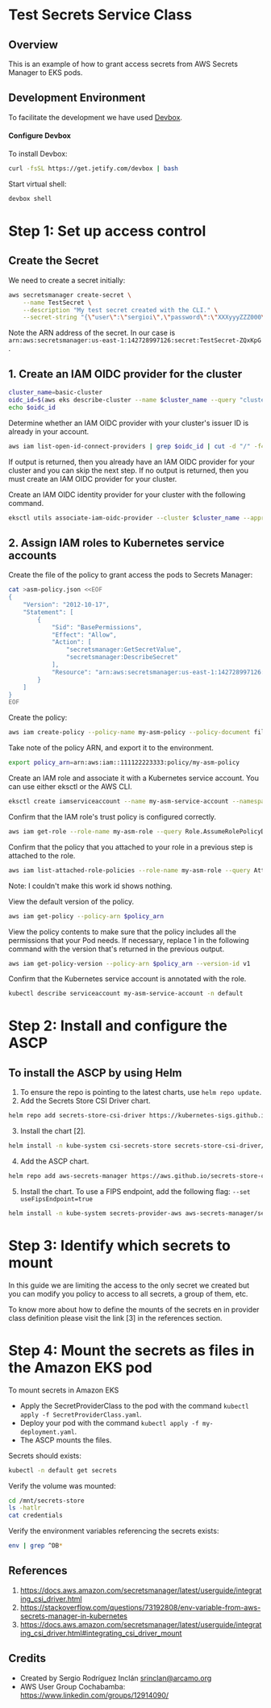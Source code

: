 # Test Secrets Service Class

## Overview
This is an example of how to grant access secrets from AWS Secrets Manager to EKS pods.

## Development Environment

To facilitate the development we have used [Devbox](https://www.jetify.com/devbox/docs/).

#### Configure Devbox

To install Devbox:

```sh
curl -fsSL https://get.jetify.com/devbox | bash
```

Start virtual shell:

```sh
devbox shell
```

# Step 1: Set up access control

## Create the Secret

We need to create a secret initially:

```sh
aws secretsmanager create-secret \
    --name TestSecret \
    --description "My test secret created with the CLI." \
    --secret-string "{\"user\":\"sergioi\",\"password\":\"XXXyyyZZZ000\"}"
``` 
Note the ARN address of the secret. In our case is `arn:aws:secretsmanager:us-east-1:142728997126:secret:TestSecret-ZQxKpG` .

## 1. Create an IAM OIDC provider for the cluster

```sh
cluster_name=basic-cluster
oidc_id=$(aws eks describe-cluster --name $cluster_name --query "cluster.identity.oidc.issuer" --output text | cut -d '/' -f 5)
echo $oidc_id
```

Determine whether an IAM OIDC provider with your cluster's issuer ID is already in your account.

```sh
aws iam list-open-id-connect-providers | grep $oidc_id | cut -d "/" -f4
```

If output is returned, then you already have an IAM OIDC provider for your cluster and you can skip the next step. If no output is returned, then you must create an IAM OIDC provider for your cluster.

Create an IAM OIDC identity provider for your cluster with the following command.

```sh
eksctl utils associate-iam-oidc-provider --cluster $cluster_name --approve
```

## 2. Assign IAM roles to Kubernetes service accounts

Create the file of the policy to grant access the pods to Secrets Manager:

```sh
cat >asm-policy.json <<EOF
{
    "Version": "2012-10-17",
    "Statement": [
        {
            "Sid": "BasePermissions",
            "Effect": "Allow",
            "Action": [
                "secretsmanager:GetSecretValue",
                "secretsmanager:DescribeSecret"
            ],
            "Resource": "arn:aws:secretsmanager:us-east-1:142728997126:secret:TestSecret-ZQxKpG"
        }
    ]
}
EOF
```

Create the policy:

```sh
aws iam create-policy --policy-name my-asm-policy --policy-document file://asm-policy.json
```
Take note of the policy ARN, and export it to the environment.

```sh
export policy_arn=arn:aws:iam::111122223333:policy/my-asm-policy
```

Create an IAM role and associate it with a Kubernetes service account. You can use either eksctl or the AWS CLI.

```sh
eksctl create iamserviceaccount --name my-asm-service-account --namespace default --cluster $cluster_name --role-name my-asm-role --attach-policy-arn $policy_arn --approve
```

Confirm that the IAM role's trust policy is configured correctly.

```sh
aws iam get-role --role-name my-asm-role --query Role.AssumeRolePolicyDocument
```

Confirm that the policy that you attached to your role in a previous step is attached to the role.

```sh
aws iam list-attached-role-policies --role-name my-asm-role --query AttachedPolicies[].PolicyArn --output text
```
Note: I couldn't make this work id shows nothing.


View the default version of the policy.


```sh
aws iam get-policy --policy-arn $policy_arn
```

View the policy contents to make sure that the policy includes all the permissions that your Pod needs. If necessary, replace 1 in the following command with the version that's returned in the previous output.

```sh
aws iam get-policy-version --policy-arn $policy_arn --version-id v1

```

Confirm that the Kubernetes service account is annotated with the role.

```sh
kubectl describe serviceaccount my-asm-service-account -n default
```

# Step 2: Install and configure the ASCP

## To install the ASCP by using Helm

1. To ensure the repo is pointing to the latest charts, use `helm repo update`.
2. Add the Secrets Store CSI Driver chart.
```sh
helm repo add secrets-store-csi-driver https://kubernetes-sigs.github.io/secrets-store-csi-driver/charts
```
3. Install the chart [2].
```sh
helm install -n kube-system csi-secrets-store secrets-store-csi-driver/secrets-store-csi-driver --set syncSecret.enabled=true
```
4. Add the ASCP chart.
```sh
helm repo add aws-secrets-manager https://aws.github.io/secrets-store-csi-driver-provider-aws
```
5. Install the chart. To use a FIPS endpoint, add the following flag: `--set useFipsEndpoint=true`
```sh
helm install -n kube-system secrets-provider-aws aws-secrets-manager/secrets-store-csi-driver-provider-aws
```

# Step 3: Identify which secrets to mount

In this guide we are limiting the access to the only secret we created but you can modify you policy to access to all secrets, a group of them, etc.

To know more about how to define the mounts of the secrets en in provider class definition please visit the link [3] in the references section.

# Step 4: Mount the secrets as files in the Amazon EKS pod

To mount secrets in Amazon EKS
- Apply the SecretProviderClass to the pod with the command `kubectl apply -f SecretProviderClass.yaml`.
- Deploy your pod with the command `kubectl apply -f my-deployment.yaml`.
- The ASCP mounts the files.

Secrets should exists:

```sh
kubectl -n default get secrets
```

Verify the volume was mounted:

```sh
cd /mnt/secrets-store
ls -hatlr
cat credentials
```

Verify the environment variables referencing the secrets exists:

```sh
env | grep ^DB*
```

## References
1. https://docs.aws.amazon.com/secretsmanager/latest/userguide/integrating_csi_driver.html
2. https://stackoverflow.com/questions/73192808/env-variable-from-aws-secrets-manager-in-kubernetes
3. https://docs.aws.amazon.com/secretsmanager/latest/userguide/integrating_csi_driver.html#integrating_csi_driver_mount

## Credits

- Created by Sergio Rodríguez Inclán <srinclan@arcamo.org>
- AWS User Group Cochabamba: https://www.linkedin.com/groups/12914090/
